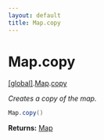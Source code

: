 ```yaml
---
layout: default
title: Map.copy
---
```


# Map.copy

[\[global\]]({{site.baseurl}}/docs/).[Map]({{site.baseurl}}/docs/Map/).[copy]({{site.baseurl}}/docs/Map/copy/)

_Creates a copy of the map._

```cs
Map.copy()
```

**Returns:** [Map]({{site.baseurl}}/docs/Map)
